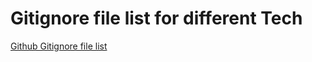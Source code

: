 # Gitignore file list for different Tech
[Github Gitignore file list](https://github.com/github/gitignore "Github Gitignore file list")
